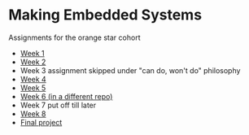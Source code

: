 # Making Embedded Systems
Assignments for the orange star cohort

- [Week 1](week_1_exercises/README.md)
- [Week 2](week_2_exercises/README.md)
- Week 3 assignment skipped under "can do, won't do" philosophy
- [Week 4](week_4_exercises/README.md)
- [Week 5](week_5_exercises/README.md)
- [Week 6 (in a different repo)](https://github.com/settinger/MES_Projective_Set/blob/main/Docs/weekSixDraftReport.md)
- Week 7 put off till later
- [Week 8](week_8_exercises/README.md)
- [Final project](final_report/readme.md)